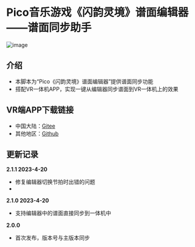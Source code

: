 # Pico音乐游戏《闪韵灵境》谱面编辑器——谱面同步助手

![image](https://user-images.githubusercontent.com/51113234/226376674-f1f7315a-b1d7-4d5d-9de6-68d84ac32b0d.png)

## 介绍
 - 本脚本为“Pico《闪韵灵境》谱面编辑器”提供谱面同步功能
 - 搭配VR一体机APP，实现一键从编辑器同步谱面到VR一体机上的效果

## VR端APP下载链接
 - 中国大陆：[Gitee](https://gitee.com/cmoyuer/CipherBeatmapSync/releases/latest)
 - 其他地区：[Github](https://github.com/CMoyuer/CipherBeatmapSync/releases/latest)


## 更新记录

**2.1.1 2023-4-20**
 - 修复编辑器切换节拍时出错的问题
 - 
**2.1.0 2023-4-20**
 - 支持编辑器中的谱面直接同步到一体机中

**2.0.0**
 - 首次发布，版本号与主版本同步
